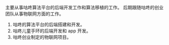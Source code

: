 主要从事咕咚算法平台的后端开发工作和算法移植的工作。
后期跟随咕咚的创业团队从事物联网方面的工作。

1. 咕咚的算法平台的后端搭建和开发。
2. 咕咚儿童手环的后端开发和 app 开发。
3. 咕咚创业制定的物联网项目。